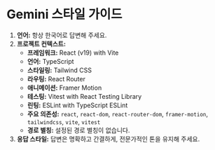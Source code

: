 # Gemini 스타일 가이드

1.  **언어:** 항상 한국어로 답변해 주세요.
2.  **프로젝트 컨텍스트:**
    *   **프레임워크:** React (v19) with Vite
    *   **언어:** TypeScript
    *   **스타일링:** Tailwind CSS
    *   **라우팅:** React Router
    *   **애니메이션:** Framer Motion
    *   **테스팅:** Vitest with React Testing Library
    *   **린팅:** ESLint with TypeScript ESLint
    *   **주요 의존성:** `react`, `react-dom`, `react-router-dom`, `framer-motion`, `tailwindcss`, `vite`, `vitest`
    *   **경로 별칭:** 설정된 경로 별칭이 없습니다.
3.  **응답 스타일:** 답변은 명확하고 간결하게, 전문가적인 톤을 유지해 주세요.
